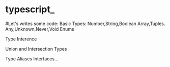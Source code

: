 # typescript_

#Let's writes some code:
Basic Types:
    Number,String,Boolean
    Array,Tuples.
    Any,Unknown,Never,Void
    Enums

 
Type Interence

Union and Intersection Types

Type Aliases
Interfaces...
